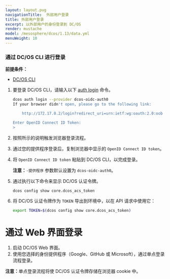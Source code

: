 ```yaml
---
layout: layout.pug
navigationTitle:  外部用户登录
title: 外部用户登录
excerpt: 以外部用户的身份登录到 DC/OS
render: mustache
model: /mesosphere/dcos/1.13/data.yml
menuWeight: 10
---
```


<!-- The source repository for this topic is https://github.com/dcos/dcos-docs-site -->

### 通过 DC/OS CLI 进行登录

**前提条件：**
- [DC/OS CLI](/mesosphere/dcos/cn/1.13/cli/)

1. 要登录 DC/OS CLI，请输入以下 [auth login](/mesosphere/dcos/cn/1.13/cli/command-reference/dcos-auth/dcos-auth-login/) 命令。

    ```bash
    dcos auth login --provider dcos-oidc-auth0
    If your browser didn't open, please go to the following link:

        http://172.17.0.2/login?redirect_uri=urn:ietf:wg:oauth:2.0:oob

    Enter OpenID Connect ID Token: 
    >
    ```

1. 按照所示的说明触发浏览器登录流程。

1. 通过您的提供程序登录后，复制浏览器中显示的 `OpenID Connect ID token`。

1. 将 `OpenID Connect ID token` 粘贴到 DC/OS CLI，以完成登录。

    <p class="message--note"><strong>注意：</strong><code>-提供程序</code> 参数默认设置为 <code>dcos-oidc-auth0</code>。</p>

1. 通过执行以下命令来显示 DC/OS 认证令牌。

    ```bash
    dcos config show core.dcos_acs_token
    ```
1. 将 DC/OS 认证令牌作为 `TOKEN` 导出到环境中，以在 API 请求中使用它：

    ```bash
    export TOKEN=$(dcos config show core.dcos_acs_token)
    ```

# 通过 Web 界面登录

1. 启动 DC/OS Web 界面。
2. 使用您选择的身份提供程序（Google、GitHub 或 Microsoft），通过单点登录流程登录。

<p class="message--note"><strong>注意：</strong>单点登录流程将使 DC/OS 认证令牌存储在浏览器 cookie 中。</p>


